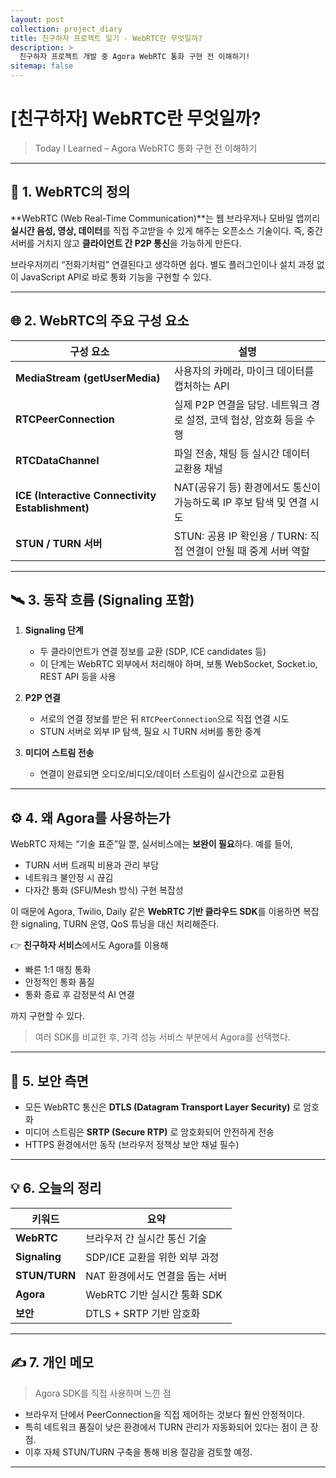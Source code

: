 ```yaml
---
layout: post
collection: project_diary
title: 친구하자 프로젝트 일기 - WebRTC란 무엇일까?
description: >
  친구하자 프로젝트 개발 중 Agora WebRTC 통화 구현 전 이해하기!
sitemap: false
---
```


# [친구하자] WebRTC란 무엇일까?

> Today I Learned – Agora WebRTC 통화 구현 전 이해하기

---

## 🧩 1. WebRTC의 정의

**WebRTC (Web Real-Time Communication)**는
웹 브라우저나 모바일 앱끼리 **실시간 음성, 영상, 데이터**를 직접 주고받을 수 있게 해주는 오픈소스 기술이다.
즉, 중간 서버를 거치지 않고 **클라이언트 간 P2P 통신**을 가능하게 만든다.

브라우저끼리 “전화기처럼” 연결된다고 생각하면 쉽다.
별도 플러그인이나 설치 과정 없이 JavaScript API로 바로 통화 기능을 구현할 수 있다.

---

## 🌐 2. WebRTC의 주요 구성 요소

| 구성 요소                                        | 설명                                                                  |
| ------------------------------------------------ | --------------------------------------------------------------------- |
| **MediaStream (getUserMedia)**                   | 사용자의 카메라, 마이크 데이터를 캡처하는 API                         |
| **RTCPeerConnection**                            | 실제 P2P 연결을 담당. 네트워크 경로 설정, 코덱 협상, 암호화 등을 수행 |
| **RTCDataChannel**                               | 파일 전송, 채팅 등 실시간 데이터 교환용 채널                          |
| **ICE (Interactive Connectivity Establishment)** | NAT(공유기 등) 환경에서도 통신이 가능하도록 IP 후보 탐색 및 연결 시도 |
| **STUN / TURN 서버**                             | STUN: 공용 IP 확인용 / TURN: 직접 연결이 안될 때 중계 서버 역할       |

---

## 🛰️ 3. 동작 흐름 (Signaling 포함)

1. **Signaling 단계**

   - 두 클라이언트가 연결 정보를 교환 (SDP, ICE candidates 등)
   - 이 단계는 WebRTC 외부에서 처리해야 하며, 보통 WebSocket, Socket.io, REST API 등을 사용

2. **P2P 연결**

   - 서로의 연결 정보를 받은 뒤 `RTCPeerConnection`으로 직접 연결 시도
   - STUN 서버로 외부 IP 탐색, 필요 시 TURN 서버를 통한 중계

3. **미디어 스트림 전송**

   - 연결이 완료되면 오디오/비디오/데이터 스트림이 실시간으로 교환됨

---

## ⚙️ 4. 왜 Agora를 사용하는가

WebRTC 자체는 “기술 표준”일 뿐, 실서비스에는 **보완이 필요**하다.
예를 들어,

- TURN 서버 트래픽 비용과 관리 부담
- 네트워크 불안정 시 끊김
- 다자간 통화 (SFU/Mesh 방식) 구현 복잡성

이 때문에 Agora, Twilio, Daily 같은 **WebRTC 기반 클라우드 SDK**를 이용하면
복잡한 signaling, TURN 운영, QoS 튜닝을 대신 처리해준다.

👉 **친구하자 서비스**에서도 Agora를 이용해

- 빠른 1:1 매칭 통화
- 안정적인 통화 품질
- 통화 종료 후 감정분석 AI 연결

까지 구현할 수 있다.

> 여러 SDK를 비교한 후, 가격 성능 서비스 부분에서 Agora를 선택했다.

---

## 🔐 5. 보안 측면

- 모든 WebRTC 통신은 **DTLS (Datagram Transport Layer Security)** 로 암호화
- 미디어 스트림은 **SRTP (Secure RTP)** 로 암호화되어 안전하게 전송
- HTTPS 환경에서만 동작 (브라우저 정책상 보안 채널 필수)

---

## 💡 6. 오늘의 정리

| 키워드        | 요약                            |
| ------------- | ------------------------------- |
| **WebRTC**    | 브라우저 간 실시간 통신 기술    |
| **Signaling** | SDP/ICE 교환을 위한 외부 과정   |
| **STUN/TURN** | NAT 환경에서도 연결을 돕는 서버 |
| **Agora**     | WebRTC 기반 실시간 통화 SDK     |
| **보안**      | DTLS + SRTP 기반 암호화         |

---

## ✍️ 7. 개인 메모

> Agora SDK를 직접 사용하며 느낀 점

- 브라우저 단에서 PeerConnection을 직접 제어하는 것보다 훨씬 안정적이다.
- 특히 네트워크 품질이 낮은 환경에서 TURN 관리가 자동화되어 있다는 점이 큰 장점.
- 이후 자체 STUN/TURN 구축을 통해 비용 절감을 검토할 예정.

---
